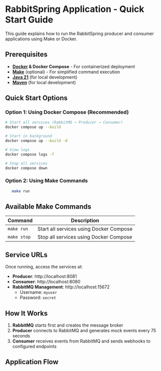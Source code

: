 # RabbitSpring Application - Quick Start Guide

This guide explains how to run the RabbitSpring producer and consumer applications using Make or Docker.

## Prerequisites

- **[Docker](https://docs.docker.com/engine/install/ubuntu/) & Docker Compose** - For containerized deployment
- **[Make](https://linuxgenie.net/install-use-make-ubuntu-22-04/)** (optional) - For simplified command execution
- **[Java 21](https://builds.openlogic.com/downloadJDK/openlogic-openjdk/21.0.8+9/openlogic-openjdk-21.0.8+9-linux-x64.tar.gz)** (for local development)
- **[Maven](https://www.digitalocean.com/community/tutorials/install-maven-linux-ubuntu)** (for local development)

## Quick Start Options

### Option 1: Using Docker Compose (Recommended)

```bash
# Start all services (RabbitMQ → Producer → Consumer)
docker compose up --build

# Start in background
docker compose up --build -d

# View logs
docker compose logs -f

# Stop all services
docker compose down
```

### Option 2: Using Make Commands

```bash
   make run
```

## Available Make Commands

| Command | Description |
|---------|-------------|
| `make run` | Start all services using Docker Compose |
| `make stop` | Stop all services using Docker Compose |


## Service URLs

Once running, access the services at:

- **Producer**: http://localhost:8081
- **Consumer**: http://localhost:8080  
- **RabbitMQ Management**: http://localhost:15672
  - Username: `myuser`
  - Password: `secret`

## How It Works

1. **RabbitMQ** starts first and creates the message broker
2. **Producer** connects to RabbitMQ and generates mock events every 75 seconds
3. **Consumer** receives events from RabbitMQ and sends webhooks to configured endpoints

## Application Flow
